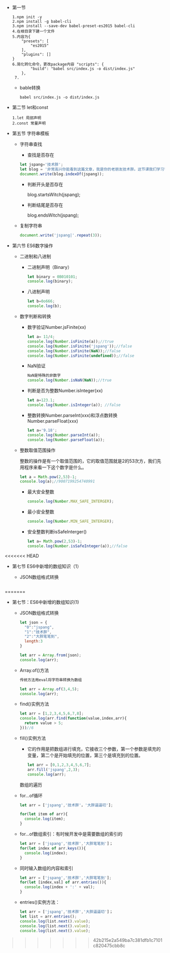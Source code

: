 * 第一节

  ```
  1.npm init -y
  2.npm install -g babel-cli
  3.npm install --save-dev babel-preset-es2015 babel-cli
  4.在根目录下建一个文件
  5.内容为{
      "presets": [
          "es2015"
      ],
      "plugins": []
  }
  6.简化转化命令，更改package内容 "scripts": {
          "build": "babel src/index.js -o dist/index.js"
      },
   7.
  ```

  * bable转换

    ```
    babel src/index.js -o dist/index.js
    ```

* 第二节 let和const

  ```
  1.let 局部声明
  2.const 常量声明
  ```

* 第五节 字符串模板

  * 字符串查找

    * 查找是否存在

    ```js
    let jspang='技术胖';
    let blog = '非常高兴你能看到这篇文章，我是你的老朋友技术胖。这节课我们学习字符串模版。';
    document.write(blog.indexOf(jspang));
    ```

    * 判断开头是否存在

      blog.startsWitch(jspang);

    * 判断结尾是否存在

      blog.endsWitch(jspang);

  * 复制字符串

    ```js
    document.write('jspang|'.repeat(3));
    ```

* 第六节 ES6数字操作

  * 二进制和八进制

    * 二进制声明（Binary）

      ```js
      let binary = 0B010101;
      console.log(binary);
      ```

    * 八进制声明

      ```js
      let b=0o666;
      console.log(b);
      ```

  * 数字判断和转换

    * 数字验证Number.jsFinite(xx)

      ```js
      let a= 11/4;
      console.log(Number.isFinite(a));//true
      console.log(Number.isFinite('jspang'));//false
      console.log(Number.isFinite(NaN));//false
      console.log(Number.isFinite(undefined));//false
      ```

    * NaN验证

      ```js
      NaN是特殊的非数字
      console.log(Number.isNaN(NaN));//true
      ```

    * 判断是否为整数Number.isInteger(xx)

      ```js
      let a=123.1;
      console.log(Number.isInteger(a)); //false
      ```

    * 整数转换Number.parseInt(xxx)和浮点数转换Number.parseFloat(xxx)

      ```js
      let a='9.18';
      console.log(Number.parseInt(a)); 
      console.log(Number.parseFloat(a));
      ```

  * 整数取值范围操作

    整数的操作是有一个取值范围的，它的取值范围就是2的53次方，我们先用程序来看一下这个数字是什么。

    ```js
    let a = Math.pow(2,53)-1;
    console.log(a);//9007199254740991
    ```

    * 最大安全整数

      ```js
      console.log(Number.MAX_SAFE_INTERGER);
      ```

    * 最小安全整数

      ```js
      console.log(Number.MIN_SAFE_INTERGER);
      ```

    * 安全整数判断isSafeInterger()

      ```js
      let a= Math.pow(2,53)-1;
      console.log(Number.isSafeInteger(a));//false
      ```

<<<<<<< HEAD
* 第七节 ES6中新增的数组知识（1）

  * JSON数组格式转换

    ```

    ```
=======
* 第七节：ES6中新增的数组知识(1)

  * JSON数组格式转换

    ```js
    let json = {
      "0":"jspang",
      "1":"技术胖",
      "2":"大胖笔笔到",
      length:3
    }

    let arr = Array.from(json);
    console.log(arr);
    ```

  * Array.of()方法

    ```js
    传统方法用eval将字符串转换为数组

    let arr = Array.of(3,4,5);
    console.log(arr);
    ```

  * find()实例方法

    ```js
    let arr = [1,2,3,4,5,6,7,8];
    console.log(arr.find(function(value,index,arr){
      return value > 5;
    }))//6
    ```

  * fill()实例方法

    * 它的作用是把数组进行填充，它接收三个参数，第一个参数是填充的变量，第二个是开始填充的位置，第三个是填充到的位置。

      ```js
      let arr = [0,1,2,3,4,5,6,7];
      arr.fill('jspang',2,3);
      console.log(arr);
      ```

    数组的遍历

  * for...of循环

    ```js
    let arr = ['jspang','技术胖'，'大胖逼逼叨'];

    for(let item of arr){
      console.log(item);
    }
    ```

  * for...of数组索引：有时候开发中是需要数组的索引的

    ```js
    let arr = ['jspang','技术胖','大胖笔笔到']；
    for(let index of arr.keys()){
      console.log(index);
    }
    ```

  * 同时输入数组的内容和索引

    ```js
    let arr = ['jspang','技术胖','大胖笔笔到'];
    for(let [index,val] of arr.entries()){
      console.log(index + ':' + val);
    }
    ```

  * entries()实例方法：

    ```js
    let arr = ['jspang','技术胖','大胖逼逼叨']；
    let list = arr.entries();
    console.log(list.next().value);
    console.log(list.next().value);
    console.log(list.next().value);
    ```

>>>>>>> 42b215e2a549ba7c381dfb1c7101c820475cbb8c
